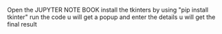 Open the JUPYTER NOTE BOOK 
install the tkinters by using "pip install tkinter"
run the code 
u will get a popup and enter the details u will get the final result
